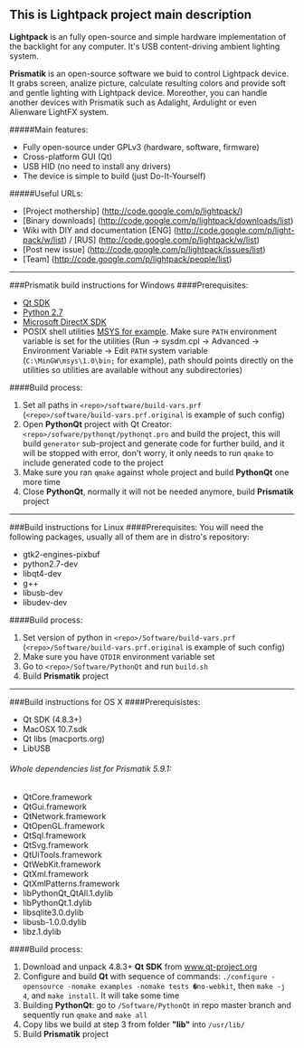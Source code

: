 This is Lightpack project main description
---------

**Lightpack** is an fully open-source and simple hardware implementation of the backlight for any computer. It's USB content-driving ambient lighting system.

**Prismatik** is an open-source software we buid to control Lightpack device. It grabs screen, analize picture,
calculate resulting colors and provide soft and gentle lighting with Lightpack device. Moreother, you can 
handle another devices with Prismatik such as Adalight, Ardulight or even Alienware LightFX system.

#####Main features:
* Fully open-source under GPLv3 (hardware, software, firmware)
* Cross-platform GUI (Qt)
* USB HID (no need to install any drivers)
* The device is simple to build (just Do-It-Yourself) 

#####Useful URLs:
* [Project mothership] (http://code.google.com/p/lightpack/)
* [Binary downloads] (http://code.google.com/p/lightpack/downloads/list)
* Wiki with DIY and documentation [ENG] (http://code.google.com/p/light-pack/w/list) / [RUS] (http://code.google.com/p/lightpack/w/list)
* [Post new issue] (http://code.google.com/p/lightpack/issues/list)
* [Team] (http://code.google.com/p/lightpack/people/list)

---

###Prismatik build instructions for Windows
####Prerequisites:
* [Qt SDK](http://qt-project.org/downloads)
* [Python 2.7](http://python.org/download)
* [Microsoft DirectX SDK](http://www.microsoft.com/en-us/download/details.aspx?id=6812)
* POSIX shell utilities [MSYS for example](http://www.mingw.org/wiki/MSYS). Make sure `PATH` environment variable is set for the utilities (Run &rarr; sysdm.cpl &rarr; Advanced &rarr; Environment Variable &rarr; Edit `PATH` system variable (`C:\MinGW\msys\1.0\bin;` for example), path should points directly on the utilities so utilities are available without any subdirectories)

####Build process:

1. Set all paths in `<repo>/software/build-vars.prf` (`<repo>/software/build-vars.prf.original` is example of such config)
2. Open **PythonQt** project with Qt Creator: `<repo>/sofware/pythonqt/pythonqt.pro` and build the project, this will build `generator` sub-project and generate code for further build, and it will be stopped with error, don't worry, it only needs to run `qmake` to include generated code to the project
3. Make sure you ran `qmake` against whole project and build **PythonQt** one more time
4. Close **PythonQt**, normally it will not be needed anymore, build **Prismatik** project

---

###Build instructions for Linux
####Prerequisites:
You will need the following packages, usually all of them are in distro's repository:
* gtk2-engines-pixbuf
* python2.7-dev
* libqt4-dev
* g++
* libusb-dev
* libudev-dev

####Build process:
1. Set version of python in `<repo>/Software/build-vars.prf` (`<repo>/Software/build-vars.prf.original` is example of such config)
2. Make sure you have `QTDIR` environment variable set
3. Go to `<repo>/Software/PythonQt` and run `build.sh`
4. Build **Prismatik** project

---

###Build instructions for OS X
####Prerequisistes:
* Qt SDK (4.8.3+)
* MacOSX 10.7.sdk
* Qt libs (macports.org)
* LibUSB

###### Whole dependencies list for Prismatik 5.9.1:
* QtCore.framework
* QtGui.framework
* QtNetwork.framework
* QtOpenGL.framework
* QtSql.framework
* QtSvg.framework
* QtUiTools.framework
* QtWebKit.framework
* QtXml.framework
* QtXmlPatterns.framework
* libPythonQt_QtAll.1.dylib
* libPythonQt.1.dylib
* libsqlite3.0.dylib
* libusb-1.0.0.dylib
* libz.1.dylib

####Build process:
1. Download and unpack 4.8.3+ **Qt SDK** from www.qt-project.org
2. Configure and build **Qt** with sequence of commands: `./configure -opensource -nomake examples -nomake tests �no-webkit`, then `make -j 4`, and `make install`. It will take some time
3. Building **PythonQt**: go to `/Software/PythonQt` in repo master branch and sequently run `qmake` and `make all`
4. Copy libs we build at step 3 from folder **"lib"** into `/usr/lib/`
5. Build **Prismatik** project 